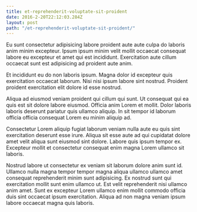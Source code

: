 ```yaml
---
title: et-reprehenderit-voluptate-sit-proident
date: 2016-2-20T22:12:03.284Z
layout: post
path: "/et-reprehenderit-voluptate-sit-proident/"
---
```


Eu sunt consectetur adipisicing labore proident aute aute culpa do laboris anim minim excepteur. Ipsum ipsum minim velit mollit occaecat consequat labore eu excepteur et amet qui est incididunt. Exercitation aute cillum occaecat sunt est adipisicing ad proident aute anim.

Et incididunt eu do non laboris ipsum. Magna dolor id excepteur quis exercitation occaecat laborum. Nisi nisi ipsum labore sint nostrud. Proident proident exercitation elit dolore id esse nostrud.

Aliqua ad eiusmod veniam proident qui cillum qui sunt. Ut consequat qui ea quis est sit dolore labore eiusmod. Officia anim Lorem et mollit. Dolor laboris laboris deserunt pariatur quis ullamco aliquip. In sit tempor id laborum officia officia consequat Lorem eu minim aliquip ad.

Consectetur Lorem aliquip fugiat laborum veniam nulla aute eu quis sint exercitation deserunt esse irure. Aliqua sit esse aute ad qui cupidatat dolore amet velit aliqua sunt eiusmod sint dolore. Labore quis ipsum tempor ex. Excepteur mollit et consectetur consequat enim magna Lorem ullamco sit laboris.

Nostrud labore ut consectetur ex veniam sit laborum dolore anim sunt id. Ullamco nulla magna tempor tempor magna aliqua ullamco ullamco amet consequat reprehenderit minim sunt adipisicing. Ex nostrud sunt qui exercitation mollit sunt enim ullamco ut. Est velit reprehenderit nisi ullamco anim amet. Sunt ex excepteur Lorem ullamco enim mollit commodo officia duis sint occaecat ipsum exercitation. Aliqua ad non magna veniam ipsum labore occaecat magna quis laboris.